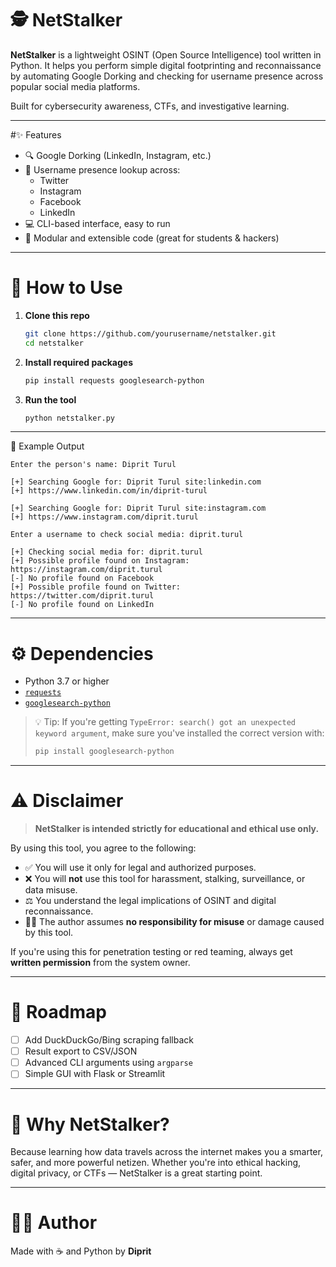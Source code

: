 # 🕵️ NetStalker

**NetStalker** is a lightweight OSINT (Open Source Intelligence) tool written in Python. It helps you perform simple digital footprinting and reconnaissance by automating Google Dorking and checking for username presence across popular social media platforms.

Built for cybersecurity awareness, CTFs, and investigative learning.

---

#✨ Features

- 🔍 Google Dorking (LinkedIn, Instagram, etc.)
- 📱 Username presence lookup across:
  - Twitter
  - Instagram
  - Facebook
  - LinkedIn
- 💻 CLI-based interface, easy to run
- 🧱 Modular and extensible code (great for students & hackers)

---

# 🚀 How to Use

1. **Clone this repo**
   ```bash
   git clone https://github.com/yourusername/netstalker.git
   cd netstalker


2. **Install required packages**

   ```bash
   pip install requests googlesearch-python
   ```

3. **Run the tool**

   ```bash
   python netstalker.py
   ```

---

🧪 Example Output

```text
Enter the person's name: Diprit Turul

[+] Searching Google for: Diprit Turul site:linkedin.com
[+] https://www.linkedin.com/in/diprit-turul

[+] Searching Google for: Diprit Turul site:instagram.com
[+] https://www.instagram.com/diprit.turul

Enter a username to check social media: diprit.turul

[+] Checking social media for: diprit.turul
[+] Possible profile found on Instagram: https://instagram.com/diprit.turul
[-] No profile found on Facebook
[+] Possible profile found on Twitter: https://twitter.com/diprit.turul
[-] No profile found on LinkedIn
```

---

# ⚙️ Dependencies

* Python 3.7 or higher
* [`requests`](https://pypi.org/project/requests/)
* [`googlesearch-python`](https://pypi.org/project/googlesearch-python/)

> 💡 Tip: If you're getting `TypeError: search() got an unexpected keyword argument`, make sure you've installed the correct version with:
>
> ```bash
> pip install googlesearch-python
> ```

---

# ⚠️ Disclaimer

> **NetStalker is intended strictly for educational and ethical use only.**

By using this tool, you agree to the following:

* ✅ You will use it only for legal and authorized purposes.
* ❌ You will **not** use this tool for harassment, stalking, surveillance, or data misuse.
* ⚖️ You understand the legal implications of OSINT and digital reconnaissance.
* 🧑‍⚖️ The author assumes **no responsibility for misuse** or damage caused by this tool.

If you're using this for penetration testing or red teaming, always get **written permission** from the system owner.

---

# 📌 Roadmap

* [ ] Add DuckDuckGo/Bing scraping fallback
* [ ] Result export to CSV/JSON
* [ ] Advanced CLI arguments using `argparse`
* [ ] Simple GUI with Flask or Streamlit

---

# 🧠 Why NetStalker?

Because learning how data travels across the internet makes you a smarter, safer, and more powerful netizen. Whether you're into ethical hacking, digital privacy, or CTFs — NetStalker is a great starting point.

---

# 👨‍💻 Author

Made with ☕ and Python by **Diprit**



